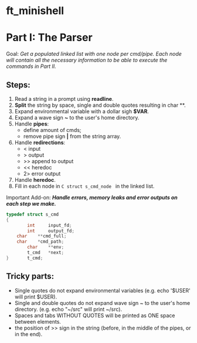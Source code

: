 # ft_minishell

# Part I: The Parser

Goal: *Get a populated linked list with one node per cmd/pipe. Each node will contain all the necessary information to be able to execute the commands in Part II.*

## Steps: 
1. Read a string in a prompt using **readline**.
2. **Split** the string by space, single and double quotes resulting in char **.
3. Expand environmental variable with a dollar sigh **$VAR**.
4. Expand a wave sign **~** to the user's home directory.
5. Handle **pipes**:
   	- define amount of cmds;
   	- remove pipe sign **|** from the string array.
7. Handle **redirections**:
   	-  < input
	- \> output
	-  \>> append to output
	-  << heredoc
	-  2> error output
9. Handle **heredoc**.
11. Fill in each node in ```C struct s_cmd_node ``` in the linked list.

Important Add-on: ***Handle errors, memory leaks and error outputs on each step we make.***

```C
typedef struct s_cmd
{
    	int 	input_fd;
    	int 	output_fd;
	char	**cmd_full;
	char	*cmd_path;
    	char 	**env;
    	t_cmd 	*next;
}		t_cmd;
```
## Tricky parts:
- Single quotes do not expand environmental variables (e.g. echo '$USER' will print $USER).
- Single and double quotes do not expand wave sign ~ to the user's home directory. (e.g. echo "~/src" will print ~/src).
- Spaces and tabs WITHOUT QUOTES will be printed as ONE space between elements.
- the position of >> sign in the string (before, in the middle of the pipes, or in the end).
